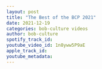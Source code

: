 ```yaml
---
layout: post
title: "The Best of the BCP 2021"
date: 2021-12-19
categories: bob-culture videos
author: bob-culture
spotify_track_id: 
youtube_video_id: 1n8yww5P9aE
apple_track_id: 
youtube_metadata: 
---
```

